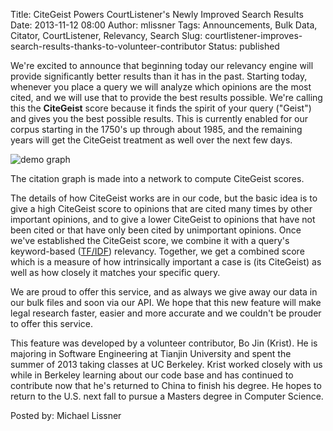 Title: CiteGeist Powers CourtListener's Newly Improved Search Results
Date: 2013-11-12 08:00
Author: mlissner
Tags: Announcements, Bulk Data, Citator, CourtListener, Relevancy, Search
Slug: courtlistener-improves-search-results-thanks-to-volunteer-contributor
Status: published

We're excited to announce that beginning today our relevancy engine will
provide significantly better results than it has in the past. Starting
today, whenever you place a query we will analyze which opinions are the
most cited, and we will use that to provide the best results possible.
We're calling this the **CiteGeist** score because it finds the spirit
of your query ("Geist") and gives you the best possible results. This is
currently enabled for our corpus starting in the 1750's up through about
1985, and the remaining years will get the CiteGeist treatment as well
over the next few days.

<div class="row">
    <div class="col-xs-4">
        <div class="thumbnail">
          <img src="{filename}/images/simple-graph-150x150.png" alt="demo graph">
          <div class="caption">
            <p>The citation graph is made into a network to compute CiteGeist scores.</p>
          </div>
        </div>
    </div>
</div>

The details of how CiteGeist works are in our code, but the basic idea
is to give a high CiteGeist score to opinions that are cited many times
by other important opinions, and to give a lower CiteGeist to opinions
that have not been cited or that have only been cited by unimportant
opinions. Once we've established the CiteGeist score, we combine it with
a query's keyword-based
([TF/IDF](https://en.wikipedia.org/wiki/Tf%E2%80%93idf)) relevancy.
Together, we get a combined score which is a measure of how
intrinsically important a case is (its CiteGeist) as well as how closely
it matches your specific query.

We are proud to offer this service, and as always we give away our data
in our bulk files and soon via our API. We hope that this new feature
will make legal research faster, easier and more accurate and we
couldn't be prouder to offer this service.

This feature was developed by a volunteer contributor, Bo Jin (Krist).
He is majoring in Software Engineering at Tianjin University and spent
the summer of 2013 taking classes at UC Berkeley. Krist worked closely
with us while in Berkeley learning about our code base and has continued
to contribute now that he's returned to China to finish his degree. He
hopes to return to the U.S. next fall to pursue a Masters degree in
Computer Science.

Posted by: Michael Lissner

